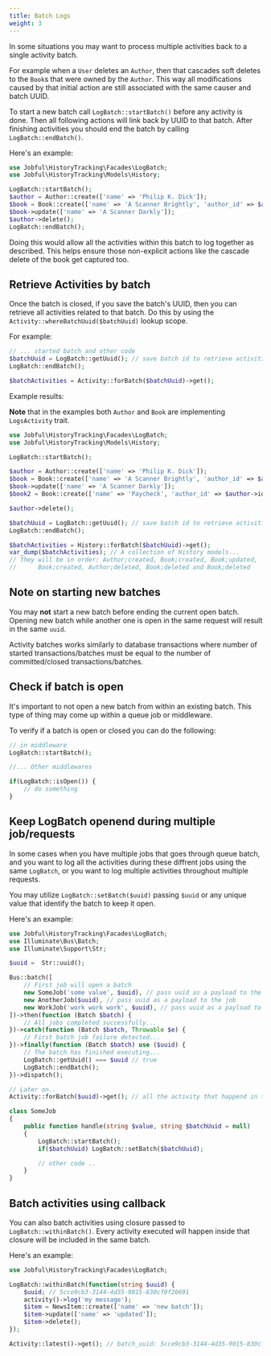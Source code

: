 ```yaml
---
title: Batch Logs
weight: 3
---
```


In some situations you may want to process multiple activities back to a single activity batch.

For example when a `User` deletes an `Author`, then that cascades soft deletes to the `Book`s that were owned by the `Author`. This way all modifications caused by that initial action are still associated with the same causer and batch UUID.

To start a new batch call `LogBatch::startBatch()` before any activity is done. Then all following actions will link back by UUID to that batch. After finishing activities you should end the batch by calling `LogBatch::endBatch()`.

Here's an example:

```php
use Jobful\HistoryTracking\Facades\LogBatch;
use Jobful\HistoryTracking\Models\History;

LogBatch::startBatch();
$author = Author::create(['name' => 'Philip K. Dick']);
$book = Book::create(['name' => 'A Scanner Brightly', 'author_id' => $author->id]);
$book->update(['name' => 'A Scanner Darkly']);
$author->delete();
LogBatch::endBatch();
```

Doing this would allow all the activities within this batch to log together as described. This helps ensure those non-explicit actions like the cascade delete of the book get captured too.

## Retrieve Activities by batch

Once the batch is closed, if you save the batch's UUID, then you can retrieve all activities related to that batch. Do this by using the `Activity::whereBatchUuid($batchUuid)` lookup scope.

For example:

```php
// ... started batch and other code
$batchUuid = LogBatch::getUuid(); // save batch id to retrieve activities later
LogBatch::endBatch();

$batchActivities = Activity::forBatch($batchUuid)->get();
```

Example results:

**Note** that in the examples both `Author` and `Book` are implementing `LogsActivity` trait.

```php
use Jobful\HistoryTracking\Facades\LogBatch;
use Jobful\HistoryTracking\Models\History;

LogBatch::startBatch();

$author = Author::create(['name' => 'Philip K. Dick']);
$book = Book::create(['name' => 'A Scanner Brightly', 'author_id' => $author->id]);
$book->update(['name' => 'A Scanner Darkly']);
$book2 = Book::create(['name' => 'Paycheck', 'author_id' => $author->id]);

$author->delete();

$batchUuid = LogBatch::getUuid(); // save batch id to retrieve activities later
LogBatch::endBatch();

$batchActivities = History::forBatch($batchUuid)->get();
var_dump($batchActivities); // A collection of History models...
// They will be in order: Author;created, Book;created, Book;updated,
//      Book;created, Author;deleted, Book;deleted and Book;deleted
```

## Note on starting new batches

You may **not** start a new batch before ending the current open batch. Opening new batch while another one is open in the same request will result in the same `uuid`.

Activity batches works similarly to database transactions where number of started transactions/batches must be equal to the number of committed/closed transactions/batches.

## Check if batch is open

It's important to not open a new batch from within an existing batch. This type of thing may come up within a queue job or middleware.

To verify if a batch is open or closed you can do the following:

```php
// in middleware
LogBatch::startBatch();

//... Other middlewares

if(LogBatch::isOpen()) {
    // do something
}

```

## Keep LogBatch openend during multiple job/requests

In some cases when you have multiple jobs that goes through queue batch, and you want to log all the activities during these diffrent jobs using the same `LogBatch`, or you want to log multiple activities throughout multiple requests.

You may utilize `LogBatch::setBatch($uuid)` passing `$uuid` or any unique value that identify the batch to keep it open.

Here's an example:

```php
use Jobful\HistoryTracking\Facades\LogBatch;
use Illuminate\Bus\Batch;
use Illuminate\Support\Str;

$uuid =  Str::uuid();

Bus::batch([
    // First job will open a batch
    new SomeJob('some value', $uuid), // pass uuid as a payload to the job
    new AnotherJob($uuid), // pass uuid as a payload to the job
    new WorkJob('work work work', $uuid), // pass uuid as a payload to the job
])->then(function (Batch $batch) {
    // All jobs completed successfully...
})->catch(function (Batch $batch, Throwable $e) {
    // First batch job failure detected...
})->finally(function (Batch $batch) use ($uuid) {
    // The batch has finished executing...
    LogBatch::getUuid() === $uuid // true
    LogBatch::endBatch();
})->dispatch();

// Later on..
Activity::forBatch($uuid)->get(); // all the activity that happend in the batch

```

```php
class SomeJob
{
    public function handle(string $value, string $batchUuid = null)
    {
        LogBatch::startBatch();
        if($batchUuid) LogBatch::setBatch($batchUuid);

        // other code ..
    }
}

```

## Batch activities using callback

You can also batch activities using closure passed to `LogBatch::withinBatch()`. Every activity executed will happen inside that closure will be included in the same batch.

Here's an example:

```php
use Jobful\HistoryTracking\Facades\LogBatch;

LogBatch::withinBatch(function(string $uuid) {
    $uuid; // 5cce9cb3-3144-4d35-9015-830cf0f20691
    activity()->log('my message');
    $item = NewsItem::create(['name' => 'new batch']);
    $item->update(['name' => 'updated']);
    $item->delete();
});

Activity::latest()->get(); // batch_uuid: 5cce9cb3-3144-4d35-9015-830cf0f20691

```
